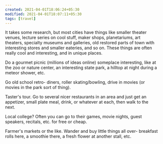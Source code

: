 ```yaml
---
created: 2021-04-01T18:06:24+05:30
modified: 2021-04-01T18:07:11+05:30
tags: [travel]
---
```


 It takes some research, but most cities have things like smaller theater venues, lecture series on cool stuff, maker shops, planetariums, art theaters, specialty museums and galleries, old restored parts of town with interesting stores and smaller eateries, and so on. These things are often really cool and interesting, and in unique places.

Do a gourmet picnic (millions of ideas online) someplace interesting, like at the zoo or nature center, an interesting state park, a hilltop at night during a meteor shower, etc.

Go old school retro- diners, roller skating/bowling, drive in movies (or movies in the park sort of thing).

Taster's tour. Go to several nicer restaurants in an area and just get an appetizer, small plate meal, drink, or whatever at each, then walk to the next.

Local college? Often you can go to their games, movie nights, guest speakers, recitals, etc. for free or cheap.

Farmer's markets or the like. Wander and buy little things all over- breakfast rolls here, a smoothie there, a fresh flower at another stall, etc. 
